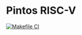 Pintos RISC-V
=======================

[![Makefile CI](https://github.com/Syakmoon/pintos-riscv-private/actions/workflows/makefile.yml/badge.svg)](https://github.com/Syakmoon/pintos-riscv-private/actions/workflows/makefile.yml)